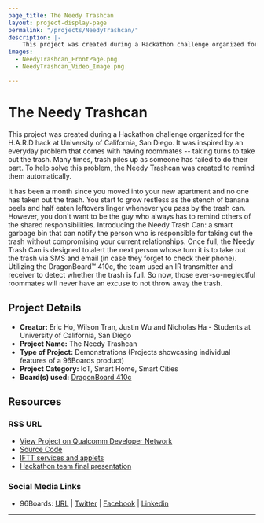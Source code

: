 ```yaml
---
page_title: The Needy Trashcan
layout: project-display-page
permalink: "/projects/NeedyTrashcan/"
description: |-
    This project was created during a Hackathon challenge organized for the H.A.R.D hack at University of California, San Diego. It was inspired by an everyday problem that comes with having roommates -- taking turns to take out the trash. Many times, trash piles up as someone has failed to do their part. To help solve this problem, the Needy Trashcan was created to remind them automatically.
images:
  - NeedyTrashcan_FrontPage.png
  - NeedyTrashcan_Video_Image.png

---
```

# The Needy Trashcan

This project was created during a Hackathon challenge organized for the H.A.R.D hack at University of California, San Diego. It was inspired by an everyday problem that comes with having roommates -- taking turns to take out the trash. Many times, trash piles up as someone has failed to do their part. To help solve this problem, the Needy Trashcan was created to remind them automatically.

It has been a month since you moved into your new apartment and no one has taken out the trash. You start to grow restless as the stench of banana peels and half eaten leftovers linger whenever you pass by the trash can. However, you don't want to be the guy who always has to remind others of the shared responsibilities. Introducing the Needy Trash Can: a smart garbage bin that can notify the person who is responsible for taking out the trash without compromising your current relationships. Once full, the Needy Trash Can is designed to alert the next person whose turn it is to take out the trash via SMS and email (in case they forget to check their phone). Utilizing the DragonBoard™ 410c, the team used an IR transmitter and receiver to detect whether the trash is full. So now, those ever-so-neglectful roommates will never have an excuse to not throw away the trash.

## Project Details

- **Creator:** Eric Ho, Wilson Tran, Justin Wu and Nicholas Ha - Students at University of California, San Diego
- **Project Name:** The Needy Trashcan
- **Type of Project:** Demonstrations (Projects showcasing individual features of a 96Boards product)
- **Project Category:** IoT, Smart Home, Smart Cities
- **Board(s) used:** [DragonBoard 410c](http://www._96boards.org/product/dragonboard410c/)

## Resources

### RSS URL

- [View Project on Qualcomm Developer Network](https://developer.qualcomm.com/project/needy-trashcan)
- [Source Code](https://www.dropbox.com/s/1idt7w7emmohyxj/trash.c?dl=0)
- [IFTT services and applets](https://ifttt.com/)
- [Hackathon team final presentation](https://youtu.be/xyrF4-OndQE)

### Social Media Links

- 96Boards: [URL](http://www._96boards.org/) &#124; [Twitter](https://twitter.com/96boards) &#124; [Facebook](https://www.facebook.com/96Boards) &#124; [Linkedin](https://www.linkedin.com/showcase/6637095/)


***
